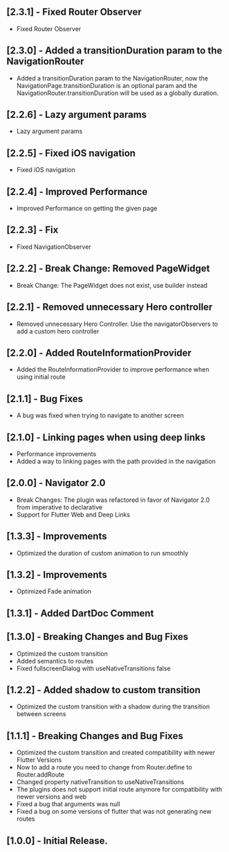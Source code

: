 ## [2.3.1] - Fixed Router Observer
* Fixed Router Observer

## [2.3.0] - Added a transitionDuration param to the NavigationRouter
* Added a transitionDuration param to the NavigationRouter, now the NavigationPage.transitionDuration
is an optional param and the NavigationRouter.transitionDuration will be used as a globally duration.

## [2.2.6] - Lazy argument params
* Lazy argument params

## [2.2.5] - Fixed iOS navigation
* Fixed iOS navigation

## [2.2.4] - Improved Performance
* Improved Performance on getting the given page

## [2.2.3] - Fix
* Fixed NavigationObserver

## [2.2.2] - Break Change: Removed PageWidget
* Break Change: The PageWidget does not exist, use builder instead

## [2.2.1] - Removed unnecessary Hero controller
* Removed unnecessary Hero Controller. Use the navigatorObservers to add a custom hero controller

## [2.2.0] - Added RouteInformationProvider
* Added the RouteInformationProvider to improve performance when using initial route

## [2.1.1] - Bug Fixes
* A bug was fixed when trying to navigate to another screen

## [2.1.0] - Linking pages when using deep links
* Performance improvements
* Added a way to linking pages with the path provided in the navigation

## [2.0.0] - Navigator 2.0
* Break Changes: The plugin was refactored in favor of Navigator 2.0 from imperative to declarative
* Support for Flutter Web and Deep Links

## [1.3.3] - Improvements
* Optimized the duration of custom animation to run smoothly

## [1.3.2] - Improvements
* Optimized Fade animation

## [1.3.1] - Added DartDoc Comment

## [1.3.0] - Breaking Changes and Bug Fixes
* Optimized the custom transition
* Added semantics to routes
* Fixed fullscreenDialog with useNativeTransitions false

## [1.2.2] - Added shadow to custom transition
* Optimized the custom transition with a shadow during the transition between screens

## [1.1.1] - Breaking Changes and Bug Fixes
* Optimized the custom transition and created compatibility with newer Flutter Versions
* Now to add a route you need to change from Router.define to Router.addRoute
* Changed property nativeTransition to useNativeTransitions
* The plugins does not support initial route anymore for compatibility with newer versions and web
* Fixed a bug that arguments was null
* Fixed a bug on some versions of flutter that was not generating new routes

## [1.0.0] - Initial Release.
